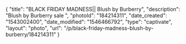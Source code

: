 {
    "title": "BLACK FRIDAY MADNESS|| Blush by Burberry",
    "description": "Blush by Burberry sale ",
    "photoId": "184214311",
    "date_created": "1543002400",
    "date_modified": "1546466792",
    "type": "captivate",
    "layout": "photo",
    "url": "\/p\/black-friday-madness-blush-by-burberry\/184214311"
}